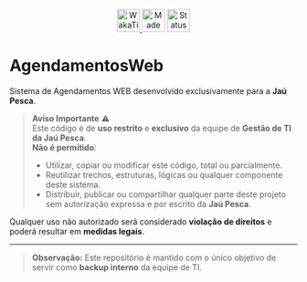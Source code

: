 <p align="center">
  <a href="https://wakatime.com/@db4a2800-e564-4201-9406-b98e170a6764">
    <img src="https://wakatime.com/badge/user/db4a2800-e564-4201-9406-b98e170a6764/project/96ca3246-1153-4315-882c-4663d870ca5c.svg" alt="WakaTime" height="40"/>
  </a>
  <img src="https://img.shields.io/badge/made%20with-%F0%9F%92%9C-red" alt="Made with Love" height="40"/>
  <img src="https://img.shields.io/badge/status-active-success" alt="Status" height="40"/>
</p>

# AgendamentosWeb

Sistema de Agendamentos WEB desenvolvido exclusivamente para a **Jaú Pesca**.

> **Aviso Importante** ⚠️  
> Este código é de **uso restrito** e **exclusivo** da equipe de **Gestão de TI da Jaú Pesca**.  
> **Não é permitido**:
> - Utilizar, copiar ou modificar este código, total ou parcialmente.
> - Reutilizar trechos, estruturas, lógicas ou qualquer componente deste sistema.
> - Distribuir, publicar ou compartilhar qualquer parte deste projeto sem autorização expressa e por escrito da **Jaú Pesca**.

Qualquer uso não autorizado será considerado **violação de direitos** e poderá resultar em **medidas legais**.

---

> **Observação:** Este repositório é mantido com o único objetivo de servir como **backup interno** da equipe de TI.
